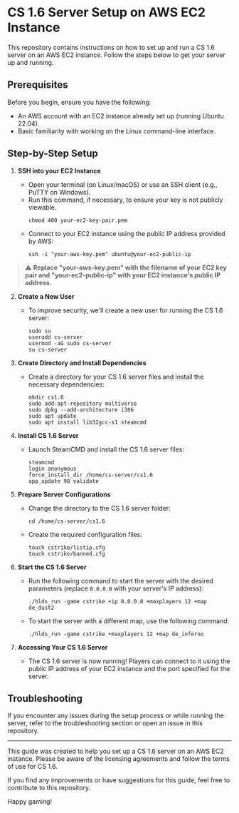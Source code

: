 # CS 1.6 Server Setup on AWS EC2 Instance

This repository contains instructions on how to set up and run a CS 1.6 server on an AWS EC2 instance. Follow the steps below to get your server up and running.

## Prerequisites

Before you begin, ensure you have the following:

- An AWS account with an EC2 instance already set up (running Ubuntu 22.04).
- Basic familiarity with working on the Linux command-line interface.

## Step-by-Step Setup

1. **SSH into your EC2 Instance**

   - Open your terminal (on Linux/macOS) or use an SSH client (e.g., PuTTY on Windows).
   - Run this command, if necessary, to ensure your key is not publicly viewable.
     ```
     chmod 400 your-ec2-key-pair.pem
     ```
   - Connect to your EC2 instance using the public IP address provided by AWS:
     ```
     ssh -i "your-aws-key.pem" ubuntu@your-ec2-public-ip
     ```

> :warning: **Replace "your-aws-key.pem" with the filename of your EC2 key pair and "your-ec2-public-ip" with your EC2 instance's public IP address.**

2. **Create a New User**

   - To improve security, we'll create a new user for running the CS 1.6 server:
     ```
     sudo su
     useradd cs-server
     usermod -aG sudo cs-server
     su cs-server
     ```

3. **Create Directory and Install Dependencies**

   - Create a directory for your CS 1.6 server files and install the necessary dependencies:
     ```
     mkdir cs1.6
     sudo add-apt-repository multiverse
     sudo dpkg --add-architecture i386
     sudo apt update
     sudo apt install lib32gcc-s1 steamcmd
     ```

4. **Install CS 1.6 Server**

   - Launch SteamCMD and install the CS 1.6 server files:
     ```
     steamcmd
     login anonymous
     force_install_dir /home/cs-server/cs1.6
     app_update 90 validate
     ```

5. **Prepare Server Configurations**

   - Change the directory to the CS 1.6 server folder:
     ```
     cd /home/cs-server/cs1.6
     ```

   - Create the required configuration files:
     ```
     touch cstrike/listip.cfg
     touch cstrike/banned.cfg
     ```

6. **Start the CS 1.6 Server**

   - Run the following command to start the server with the desired parameters (replace `0.0.0.0` with your server's IP address):
     ```
     ./hlds_run -game cstrike +ip 0.0.0.0 +maxplayers 12 +map de_dust2
     ```

   - To start the server with a different map, use the following command:
     ```
     ./hlds_run -game cstrike +maxplayers 12 +map de_inferno
     ```

7. **Accessing Your CS 1.6 Server**

   - The CS 1.6 server is now running! Players can connect to it using the public IP address of your EC2 instance and the port specified for the server.

## Troubleshooting

If you encounter any issues during the setup process or while running the server, refer to the troubleshooting section or open an issue in this repository.

---

This guide was created to help you set up a CS 1.6 server on an AWS EC2 instance. Please be aware of the licensing agreements and follow the terms of use for CS 1.6.

If you find any improvements or have suggestions for this guide, feel free to contribute to this repository.

Happy gaming!
